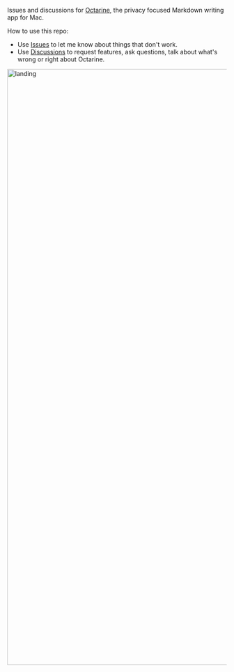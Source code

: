 Issues and discussions for [Octarine](https://octarine.app), the privacy focused Markdown writing app for Mac.

How to use this repo:

- Use [Issues](https://github.com/rajatkulkarni95/octarine-feedback/issues) to let me know about things that don't work.
- Use [Discussions](https://github.com/rajatkulkarni95/octarine-feedback/discussions) to request features, ask questions, talk about what's wrong or right about Octarine.




<img width="1368" alt="landing" src="https://github.com/user-attachments/assets/7c508576-d60a-4a14-9f1d-b51628bc2f44" />
